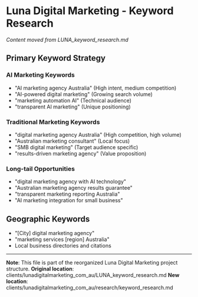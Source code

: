 # Luna Digital Marketing - Keyword Research

*Content moved from LUNA_keyword_research.md*

## Primary Keyword Strategy

### AI Marketing Keywords
- "AI marketing agency Australia" (High intent, medium competition)
- "AI-powered digital marketing" (Growing search volume)
- "marketing automation AI" (Technical audience)
- "transparent AI marketing" (Unique positioning)

### Traditional Marketing Keywords
- "digital marketing agency Australia" (High competition, high volume)
- "Australian marketing consultant" (Local focus)
- "SMB digital marketing" (Target audience specific)
- "results-driven marketing agency" (Value proposition)

### Long-tail Opportunities
- "digital marketing agency with AI technology"
- "Australian marketing agency results guarantee"
- "transparent marketing reporting Australia"
- "AI marketing integration for small business"

## Geographic Keywords
- "[City] digital marketing agency"
- "marketing services [region] Australia"
- Local business directories and citations

---

**Note**: This file is part of the reorganized Luna Digital Marketing project structure.
**Original location**: clients/lunadigitalmarketing_com_au/LUNA_keyword_research.md
**New location**: clients/lunadigitalmarketing_com_au/research/keyword_research.md